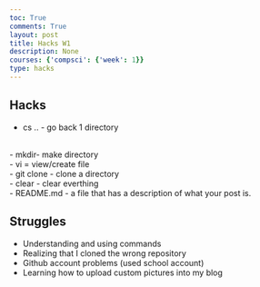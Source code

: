 ```yaml
---
toc: True
comments: True
layout: post
title: Hacks W1
description: None
courses: {'compsci': {'week': 1}}
type: hacks
---
```


## Hacks
- cs .. - go back 1 directory
<br>
- mkdir- make directory
<br>
- vi = view/create file
<br>
- git clone - clone a directory
<br>
- clear - clear everthing
<br>
- README.md - a file that has a description of what your post is.




## Struggles
- Understanding and using commands<br>
- Realizing that I cloned the wrong repository<br>
- Github account problems (used school account)<br>
- Learning how to upload custom pictures into my blog

